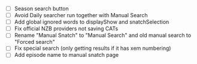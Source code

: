 - [ ] Season search button
- [ ] Avoid Daily searcher run together with Manual Search
- [ ] Add global ignored words to displayShow and snatchSelection
- [ ] Fix official NZB providers not saving CATs
- [ ] Rename "Manual Snatch" to "Manual Search" and old manual search to "Forced search"
- [ ] Fix special search (only getting results if it has xem numbering)
- [ ] Add episode name to manual snatch page